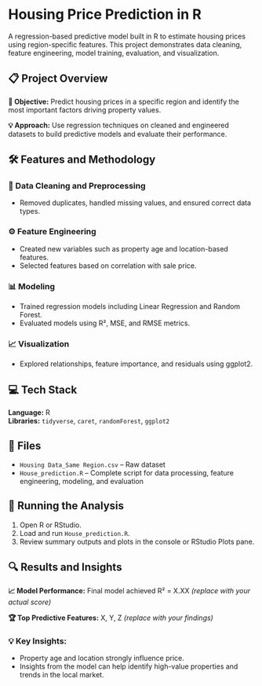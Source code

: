 # **Housing Price Prediction in R**

A regression-based predictive model built in R to estimate housing prices using region-specific features. This project demonstrates data cleaning, feature engineering, model training, evaluation, and visualization.

## **📋 Project Overview**

**🎯 Objective:** Predict housing prices in a specific region and identify the most important factors driving property values.

**💡 Approach:** Use regression techniques on cleaned and engineered datasets to build predictive models and evaluate their performance.

## **🛠 Features and Methodology**

### **🧹 Data Cleaning and Preprocessing**
- Removed duplicates, handled missing values, and ensured correct data types.

### **⚙️ Feature Engineering**
- Created new variables such as property age and location-based features.
- Selected features based on correlation with sale price.

### **📊 Modeling**
- Trained regression models including Linear Regression and Random Forest.
- Evaluated models using R², MSE, and RMSE metrics.

### **📈 Visualization**
- Explored relationships, feature importance, and residuals using ggplot2.

## **💻 Tech Stack**

**Language:** R  
**Libraries:** `tidyverse`, `caret`, `randomForest`, `ggplot2`

## **📂 Files**

- `Housing Data_Same Region.csv` – Raw dataset
- `House_prediction.R` – Complete script for data processing, feature engineering, modeling, and evaluation

## **🚀 Running the Analysis**

1. Open R or RStudio.
2. Load and run `House_prediction.R`.
3. Review summary outputs and plots in the console or RStudio Plots pane.

## **🔍 Results and Insights**

**📈 Model Performance:** Final model achieved R² = X.XX *(replace with your actual score)*

**🏆 Top Predictive Features:** X, Y, Z *(replace with your findings)*

### **💡 Key Insights:**
- Property age and location strongly influence price.
- Insights from the model can help identify high-value properties and trends in the local market.
